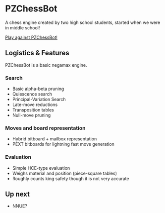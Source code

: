 # PZChessBot

A chess engine created by two high school students, started when we were in middle school!

[Play against PZChessBot!](https://lichess.org/@/PZChessBot)

## Logistics & Features

PZChessBot is a basic negamax engine.

### Search

- Basic alpha-beta pruning
- Quiescence search
- Principal-Variation Search
- Late-move reductions
- Transposition tables
- Null-move pruning

### Moves and board representation

- Hybrid bitboard + mailbox representation
- PEXT bitboards for lightning fast move generation

### Evaluation

- Simple HCE-type evaluation
- Weighs material and position (piece-square tables)
- Roughly counts king safety though it is not very accurate

## Up next

- NNUE?